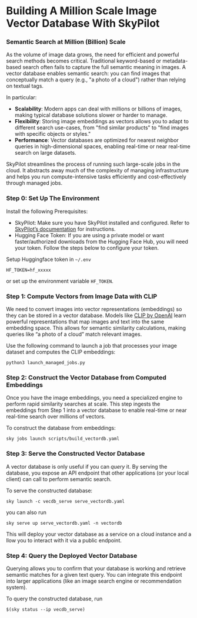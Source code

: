 # Building A Million Scale Image Vector Database With SkyPilot 

### Semantic Search at Million (Billion) Scale 
As the volume of image data grows, the need for efficient and powerful search methods becomes critical. Traditional keyword-based or metadata-based search often fails to capture the full semantic meaning in images. A vector database enables semantic search: you can find images that conceptually match a query (e.g., "a photo of a cloud") rather than relying on textual tags.

In particular:

* **Scalability**: Modern apps can deal with millions or billions of images, making typical database solutions slower or harder to manage.
* **Flexibility**: Storing image embeddings as vectors allows you to adapt to different search use-cases, from "find similar products" to "find images with specific objects or styles."
* **Performance**: Vector databases are optimized for nearest neighbor queries in high-dimensional spaces, enabling real-time or near real-time search on large datasets.

SkyPilot streamlines the process of running such large-scale jobs in the cloud. It abstracts away much of the complexity of managing infrastructure and helps you run compute-intensive tasks efficiently and cost-effectively through managed jobs. 

### Step 0: Set Up The Environment
Install the following Prerequisites:  
* SkyPilot: Make sure you have SkyPilot installed and configured. Refer to [SkyPilot’s documentation]() for instructions.
* Hugging Face Token: If you are using a private model or want faster/authorized downloads from the Hugging Face Hub, you will need your token. Follow the steps below to configure your token.

Setup Huggingface token in `~/.env`
```
HF_TOKEN=hf_xxxxx
```
or set up the environment variable `HF_TOKEN`. 

### Step 1: Compute Vectors from Image Data with CLIP
We need to convert images into vector representations (embeddings) so they can be stored in a vector database. Models like [CLIP by OpenAI](https://openai.com/index/clip/) learn powerful representations that map images and text into the same embedding space. This allows for semantic similarity calculations, making queries like “a photo of a cloud” match relevant images.

Use the following command to launch a job that processes your image dataset and computes the CLIP embeddings: 
```
python3 launch_managed_jobs.py 
```

### Step 2: Construct the Vector Database from Computed Embeddings
Once you have the image embeddings, you need a specialized engine to perform rapid similarity searches at scale. This step ingests the embeddings from Step 1 into a vector database to enable real-time or near real-time search over millions of vectors. 

To construct the database from embeddings: 
```
sky jobs launch scripts/build_vectordb.yaml 
```

### Step 3: Serve the Constructed Vector Database

A vector database is only useful if you can *query* it. By serving the database, you expose an API endpoint that other applications (or your local client) can call to perform semantic search.

To serve the constructed database: 
```
sky launch -c vecdb_serve serve_vectordb.yaml
```
you can also run 
```
sky serve up serve_vectordb.yaml -n vectordb
```
This will deploy your vector database as a service on a cloud instance and a llow you to interact with it via a public endpoint.


### Step 4: Query the Deployed Vector Database
Querying allows you to confirm that your database is working and retrieve semantic matches for a given text query. You can integrate this endpoint into larger applications (like an image search engine or recommendation system).

To query the constructed database, run 
```
$(sky status --ip vecdb_serve)
```
